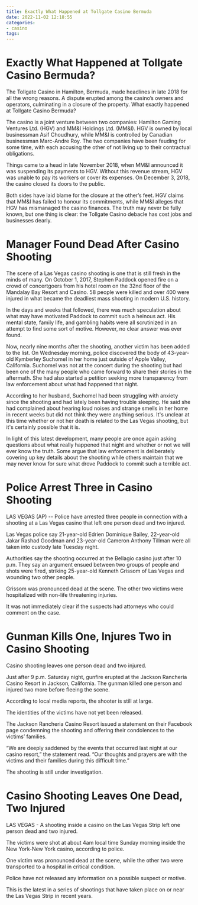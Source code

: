 ```yaml
---
title: Exactly What Happened at Tollgate Casino Bermuda
date: 2022-11-02 12:18:55
categories:
- casino
tags:
---
```



#  Exactly What Happened at Tollgate Casino Bermuda?

The Tollgate Casino in Hamilton, Bermuda, made headlines in late 2018 for all the wrong reasons. A dispute erupted among the casino’s owners and operators, culminating in a closure of the property. What exactly happened at Tollgate Casino Bermuda?

The casino is a joint venture between two companies: Hamilton Gaming Ventures Ltd. (HGV) and MM&I Holdings Ltd. (MM&I). HGV is owned by local businessman Asif Choudhury, while MM&I is controlled by Canadian businessman Marc-Andre Roy. The two companies have been feuding for some time, with each accusing the other of not living up to their contractual obligations.

Things came to a head in late November 2018, when MM&I announced it was suspending its payments to HGV. Without this revenue stream, HGV was unable to pay its workers or cover its expenses. On December 3, 2018, the casino closed its doors to the public.

Both sides have laid blame for the closure at the other’s feet. HGV claims that MM&I has failed to honour its commitments, while MM&I alleges that HGV has mismanaged the casino finances. The truth may never be fully known, but one thing is clear: the Tollgate Casino debacle has cost jobs and businesses dearly.

#  Manager Found Dead After Casino Shooting

The scene of a Las Vegas casino shooting is one that is still fresh in the minds of many. On October 1, 2017, Stephen Paddock opened fire on a crowd of concertgoers from his hotel room on the 32nd floor of the Mandalay Bay Resort and Casino. 58 people were killed and over 400 were injured in what became the deadliest mass shooting in modern U.S. history.

In the days and weeks that followed, there was much speculation about what may have motivated Paddock to commit such a heinous act. His mental state, family life, and gambling habits were all scrutinized in an attempt to find some sort of motive. However, no clear answer was ever found.

Now, nearly nine months after the shooting, another victim has been added to the list. On Wednesday morning, police discovered the body of 43-year-old Kymberley Suchomel in her home just outside of Apple Valley, California. Suchomel was not at the concert during the shooting but had been one of the many people who came forward to share their stories in the aftermath. She had also started a petition seeking more transparency from law enforcement about what had happened that night.

According to her husband, Suchomel had been struggling with anxiety since the shooting and had lately been having trouble sleeping. He said she had complained about hearing loud noises and strange smells in her home in recent weeks but did not think they were anything serious. It's unclear at this time whether or not her death is related to the Las Vegas shooting, but it's certainly possible that it is.

In light of this latest development, many people are once again asking questions about what really happened that night and whether or not we will ever know the truth. Some argue that law enforcement is deliberately covering up key details about the shooting while others maintain that we may never know for sure what drove Paddock to commit such a terrible act.

#  Police Arrest Three in Casino Shooting

LAS VEGAS (AP) -- Police have arrested three people in connection with a shooting at a Las Vegas casino that left one person dead and two injured.

Las Vegas police say 21-year-old Edrien Dominique Bailey, 22-year-old Jakar Rashad Goodman and 23-year-old Cameron Anthony Tillman were all taken into custody late Tuesday night.

Authorities say the shooting occurred at the Bellagio casino just after 10 p.m. They say an argument ensued between two groups of people and shots were fired, striking 25-year-old Kenneth Grissom of Las Vegas and wounding two other people.

Grissom was pronounced dead at the scene. The other two victims were hospitalized with non-life threatening injuries.

It was not immediately clear if the suspects had attorneys who could comment on the case.

#  Gunman Kills One, Injures Two in Casino Shooting

Casino shooting leaves one person dead and two injured.

Just after 9 p.m. Saturday night, gunfire erupted at the Jackson Rancheria Casino Resort in Jackson, California. The gunman killed one person and injured two more before fleeing the scene.

According to local media reports, the shooter is still at large.

The identities of the victims have not yet been released.

The Jackson Rancheria Casino Resort issued a statement on their Facebook page condemning the shooting and offering their condolences to the victims’ families.

“We are deeply saddened by the events that occurred last night at our casino resort,” the statement read. “Our thoughts and prayers are with the victims and their families during this difficult time.”

The shooting is still under investigation.

# Casino Shooting Leaves One Dead, Two Injured

LAS VEGAS - A shooting inside a casino on the Las Vegas Strip left one person dead and two injured.

The victims were shot at about 4am local time Sunday morning inside the New York-New York casino, according to police.

One victim was pronounced dead at the scene, while the other two were transported to a hospital in critical condition.

Police have not released any information on a possible suspect or motive.

This is the latest in a series of shootings that have taken place on or near the Las Vegas Strip in recent years.